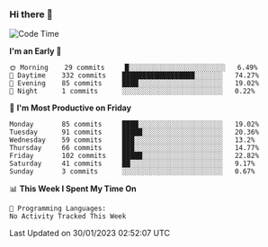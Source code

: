 ### Hi there 👋

<!--
**abhay-singh-au3/abhay-singh-au3** is a ✨ _special_ ✨ repository because its `README.md` (this file) appears on your GitHub profile.

Here are some ideas to get you started:

- 🔭 I’m currently working on ...
- 🌱 I’m currently learning ...
- 👯 I’m looking to collaborate on ...
- 🤔 I’m looking for help with ...
- 💬 Ask me about ...
- 📫 How to reach me: ...
- 😄 Pronouns: ...
- ⚡ Fun fact: ...
-->


<!--START_SECTION:waka-->
![Code Time](http://img.shields.io/badge/Code%20Time-0%20secs-blue)

**I'm an Early 🐤** 

```text
🌞 Morning    29 commits     █░░░░░░░░░░░░░░░░░░░░░░░░   6.49% 
🌆 Daytime    332 commits    ██████████████████░░░░░░░   74.27% 
🌃 Evening    85 commits     ████░░░░░░░░░░░░░░░░░░░░░   19.02% 
🌙 Night      1 commits      ░░░░░░░░░░░░░░░░░░░░░░░░░   0.22%

```
📅 **I'm Most Productive on Friday** 

```text
Monday       85 commits     ████░░░░░░░░░░░░░░░░░░░░░   19.02% 
Tuesday      91 commits     █████░░░░░░░░░░░░░░░░░░░░   20.36% 
Wednesday    59 commits     ███░░░░░░░░░░░░░░░░░░░░░░   13.2% 
Thursday     66 commits     ███░░░░░░░░░░░░░░░░░░░░░░   14.77% 
Friday       102 commits    █████░░░░░░░░░░░░░░░░░░░░   22.82% 
Saturday     41 commits     ██░░░░░░░░░░░░░░░░░░░░░░░   9.17% 
Sunday       3 commits      ░░░░░░░░░░░░░░░░░░░░░░░░░   0.67%

```


📊 **This Week I Spent My Time On** 

```text
💬 Programming Languages: 
No Activity Tracked This Week

```


 Last Updated on 30/01/2023 02:52:07 UTC
<!--END_SECTION:waka-->
